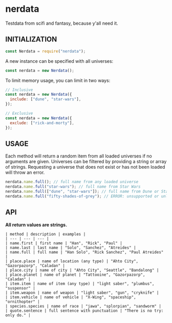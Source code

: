 # nerdata

Testdata from scifi and fantasy, because y'all need it.

## INITIALIZATION

```js
const Nerdata = require("nerdata");
```

A new instance can be specified with all universes:

```js
const nerdata = new Nerdata();
```

To limit memory usage, you can limit in two ways:

```js
// Inclusive
const nerdata = new Nerdata({
  include: ["dune", "star-wars"],
});
```

```js
// Exclusive
const nerdata = new Nerdata({
  exclude: ["rick-and-morty"],
});
```

## USAGE

Each method will return a random item from all loaded universes if no arguments are given. Universes can be filtered by providing a string or array of strings. Requesting a universe that does not exist or has not been loaded will throw an error.

```js
nerdata.name.full(); // full name from any loaded universe
nerdata.name.full("star-wars"); // full name from Star Wars
nerdata.name.full(["dune", "star-wars"]); // full name from Dune or Star Wars
nerdata.name.full("fifty-shades-of-grey"); // ERROR: unsupported or unloaded
```

## API

**All return values are strings.**

```
| method | description | examples |
| --- | --- | --- |
| name.first | first name | "Han", "Rick", "Paul" |
| name.last | last name | "Solo", "Sanchez", "Atreides" |
| name.full | full name | "Han Solo", "Rick Sanchez", "Paul Atreides" |
| place.place | name of location (any type) | "Ahto City", "Gazorpazorp", "Caladan" |
| place.city | name of city | "Ahto City", "Seattle", "Bandalong" |
| place.planet | name of planet | "Tattooine", "Gazorpazorp", "Caladan" |
| item.item | name of item (any type) | "light saber", "plumbus", "suspensor" |
| item.weapon | name of weapon | "light saber", "gun", "cryknife" |
| item.vehicle | name of vehicle | "X-Wing", "spaceship", "ornithopter" |
| species.species | name of race | "jawa", "splorpian", "sandworm" |
| quote.sentence | full sentence with punctuation | "There is no try: only do." |
```
